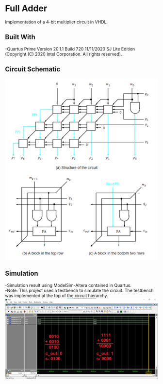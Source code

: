 # Full Adder
Implementation of a 4-bit multiplier circuit in VHDL.

## Built With
-Quartus Prime Version 20.1.1 Build 720 11/11/2020 SJ Lite Edition<br />
(Copyright (C) 2020 Intel Corporation. All rights reserved).

## Circuit Schematic
![alt text](https://github.com/AlexandreLujan/Full_Adder/blob/main/Full_Adder.png?raw=true)

## Simulation
-Simulation result using ModelSim-Altera contained in Quartus.<br />
-Note: This project uses a testbench to simulate the circuit. The testbench was implemented at the top of the circuit hierarchy.<br />
![alt text](https://github.com/AlexandreLujan/Full_Adder/blob/main/Simulation.png?raw=true)
